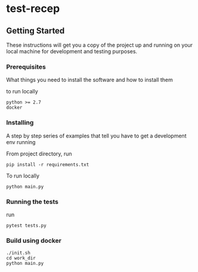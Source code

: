 # test-recep

## Getting Started

These instructions will get you a copy of the project up and running on your local machine for development and testing purposes.

### Prerequisites

What things you need to install the software and how to install them

to run locally
```
python >= 2.7
docker
```

### Installing

A step by step series of examples that tell you have to get a development env running

From project directory, run

```
pip install -r requirements.txt
```

To run locally
```
python main.py
```

### Running the tests

run
```
pytest tests.py
```

### Build using docker
```
./init.sh
cd work_dir
python main.py
```



